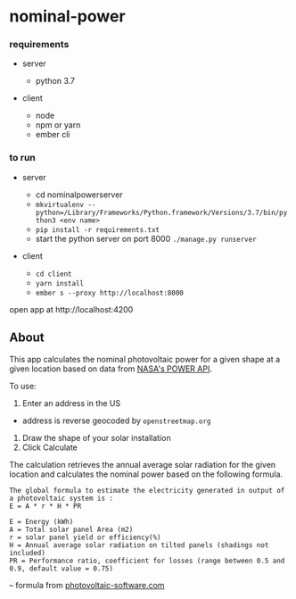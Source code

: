 # nominal-power
<!-- https://photovoltaic-software.com/PV-solar-energy-calculation.php -->

<!-- https://data.world/us-doe-gov/0fd3e1b2-0e53-4e37-b822-7c3e810fe78c -->

<!-- http://www.solarmango.com/faq/8 -->

<!-- http://www.greenrhinoenergy.com/solar/radiation/characteristics.php -->

### requirements
- server
  - python 3.7

- client
  - node
  - npm or yarn
  - ember cli


### to run  
- server
  - cd nominalpowerserver
  - `mkvirtualenv --python=/Library/Frameworks/Python.framework/Versions/3.7/bin/python3 <env name>`
  - `pip install -r requirements.txt`
  - start the python server on port 8000 `./manage.py runserver`

- client
  - `cd client`
  - `yarn install`
  - `ember s --proxy http://localhost:8000`

open app at http://localhost:4200

## About
This app calculates the nominal photovoltaic power for a given shape at a given location based on data from [NASA's POWER API](https://power.larc.nasa.gov/).

To use:
1. Enter an address in the US
  - address is reverse geocoded by `openstreetmap.org`
1. Draw the shape of your solar installation
1. Click Calculate

The calculation retrieves the annual average solar radiation for the given location and calculates the nominal power based on the following formula.

```
The global formula to estimate the electricity generated in output of a photovoltaic system is :
E = A * r * H * PR

E = Energy (kWh)
A = Total solar panel Area (m2)
r = solar panel yield or efficiency(%)
H = Annual average solar radiation on tilted panels (shadings not included)
PR = Performance ratio, coefficient for losses (range between 0.5 and 0.9, default value = 0.75)

```
– formula from [photovoltaic-software.com](https://photovoltaic-software.com/PV-solar-energy-calculation.php)

